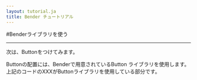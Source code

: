 ```yaml
---
layout: tutorial.ja
title: Bender チュートリアル
---
```

#Benderライブラリを使う

-----

次は、Buttonをつけてみます。













Buttonの配置には、Benderで用意されているButton ライブラリを使用します。
上記のコードのXXXがButtonライブラリを使用している部分です。











